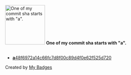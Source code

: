 <img src="https://my-badges.github.io/my-badges/a-commit.png" alt="One of my commit sha starts with &quot;a&quot;." title="One of my commit sha starts with &quot;a&quot;." width="128">
<strong>One of my commit sha starts with &quot;a&quot;.</strong>
<br><br>

- <a href="https://github.com/alexture/lfm-discord/commit/a48f6972a14c66fc7d8f00c89d4f0e62f525d720"><strong>a</strong>48f6972a14c66fc7d8f00c89d4f0e62f525d720</a>


Created by <a href="https://github.com/my-badges/my-badges">My Badges</a>
